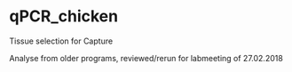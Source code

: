 # qPCR_chicken
Tissue selection for Capture

Analyse from older programs, reviewed/rerun for labmeeting of 27.02.2018
